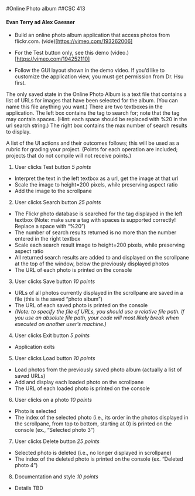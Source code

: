 #Online Photo album
##CSC 413
#### Evan Terry ad Alex Gaesser


* Build an online photo album application that access photos from flickr.com. (vide)[https://vimeo.com/193262006]

* For the Test button only, see this demo (video.)[https://vimeo.com/194252110]

* Follow the GUI layout shown in the demo video. If you’d like to customize the application view, you must get permission from Dr. Hsu first.

The only saved state in the Online Photo Album is a text file that contains a list of URLs for images that have been selected for the album. (You can name this file anything you want.)
There are two textboxes in the application. The left box contains the tag to search for; note that the tag may contain spaces. (Hint: each space should be replaced with %20 in the url search string.) The right box contains the max number of search results to display.

A list of the UI actions and their outcomes follows; this will be used as a rubric for grading your project. (Points for each operation are included; projects that do not compile will not receive points.)

1. User clicks Test button *5 points*
  * Interpret the text in the left textbox as a url, get the image at that url 
  * Scale the image to height=200 pixels, while preserving aspect ratio 
  * Add the image to the scrollpane
2. User clicks Search button *25 points*
  * The Flickr photo database is searched for the tag displayed in the left textbox (Note: make sure a tag with spaces is supported correctly! Replace a space with “%20”)
  * The number of search results returned is no more than the number entered in the right textbox
  * Scale each search result image to height=200 pixels, while preserving aspect ratio
  * All returned search results are added to and displayed on the scrollpane at the top of the window, below the previously displayed photos
  * The URL of each photo is printed on the console
3. User clicks Save button *10 points*
  * URLs of all photos currently displayed in the scrollpane are saved in a file (this is the saved “photo album”)
  * The URL of each saved photo is printed on the console
  * *(Note: to specify the file of URLs, you should use a relative file path. If you use an absolute file path, your code will most likely break when executed on another user’s machine.)*
4. User clicks Exit button *5 points*
  * Application exits
5. User clicks Load button *10 points*
  * Load photos from the previously saved photo album (actually a list of saved URLs)
  * Add and display each loaded photo on the scrollpane
  * The URL of each loaded photo is printed on the console
6. User clicks on a photo *10 points*
  * Photo is selected
  * The index of the selected photo (i.e., its order in the photos displayed in the scrollpane, from top to bottom, starting at 0) is printed on the console (ex., “Selected photo 3”)
7. User clicks Delete button *25 points*
  * Selected photo is deleted (i.e., no longer displayed in scrollpane)
  * The index of the deleted photo is printed on the console (ex. “Deleted photo 4”)
8. Documentation and style *10 points*
  * Details TBD
